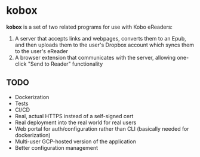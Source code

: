 # kobox

**kobox** is a set of two related programs for use with Kobo eReaders: 
1. A server that accepts links and webpages, converts them to an Epub, and then uploads them to the user's Dropbox account which syncs them to the user's eReader
2. A browser extension that communicates with the server, allowing one-click "Send to Reader" functionality

## TODO
* Dockerization
* Tests
* CI/CD
* Real, actual HTTPS instead of a self-signed cert
* Real deployment into the real world for real users
* Web portal for auth/configuration rather than CLI (basically needed for dockerization)
* Multi-user GCP-hosted version of the application
* Better configuration management
